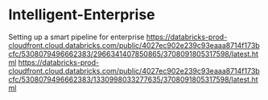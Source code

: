 # Intelligent-Enterprise
Setting up a smart pipeline for enterprise
https://databricks-prod-cloudfront.cloud.databricks.com/public/4027ec902e239c93eaaa8714f173bcfc/5308079496662383/2966341407850865/3708091805317598/latest.html
https://databricks-prod-cloudfront.cloud.databricks.com/public/4027ec902e239c93eaaa8714f173bcfc/5308079496662383/1330998033277635/3708091805317598/latest.html

